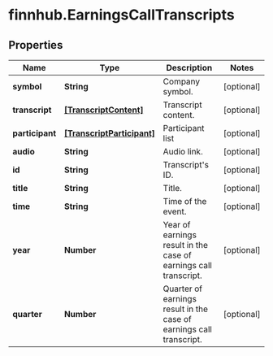 # finnhub.EarningsCallTranscripts

## Properties

Name | Type | Description | Notes
------------ | ------------- | ------------- | -------------
**symbol** | **String** | Company symbol. | [optional] 
**transcript** | [**[TranscriptContent]**](TranscriptContent.md) | Transcript content. | [optional] 
**participant** | [**[TranscriptParticipant]**](TranscriptParticipant.md) | Participant list | [optional] 
**audio** | **String** | Audio link. | [optional] 
**id** | **String** | Transcript&#39;s ID. | [optional] 
**title** | **String** | Title. | [optional] 
**time** | **String** | Time of the event. | [optional] 
**year** | **Number** | Year of earnings result in the case of earnings call transcript. | [optional] 
**quarter** | **Number** | Quarter of earnings result in the case of earnings call transcript. | [optional] 


